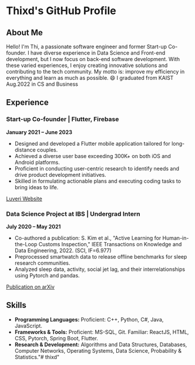 # Thixd's GitHub Profile

## About Me

Hello! I'm Thi, a passionate software engineer and former Start-up Co-founder. I have diverse experience in Data Science and Front-end development, but I now focus on back-end software development. With these varied experiences, I enjoy creating innovative solutions and contributing to the tech community. My motto is: improve my efficiency in everything and learn as much as possible. 😄
I graduated from KAIST Aug.2022 in CS and Business

## Experience

### Start-up Co-founder | Flutter, Firebase
**January 2021 – June 2023**

- Designed and developed a Flutter mobile application tailored for long-distance couples.
- Achieved a diverse user base exceeding 300K+ on both iOS and Android platforms.
- Proficient in conducting user-centric research to identify needs and drive product development initiatives.
- Skilled in formulating actionable plans and executing coding tasks to bring ideas to life.

[Luveri Website](https://luveri.org/)

### Data Science Project at IBS | Undergrad Intern
**July 2020 – May 2021**

- Co-authored a publication: S. Kim et al., "Active Learning for Human-in-the-Loop Customs Inspection," IEEE Transactions on Knowledge and Data Engineering, 2022. (SCI, IF=6.977)
- Preprocessed smartwatch data to release offline benchmarks for sleep research communities.
- Analyzed sleep data, activity, social jet lag, and their interrelationships using Pytorch and pandas.

[Publication on arXiv](https://arxiv.org/abs/2010.14282)

## Skills

- **Programming Languages:** Proficient: C++, Python, C#, Java, JavaScript.
- **Frameworks & Tools:** Proficient: MS-SQL, Git. Familiar: ReactJS, HTML, CSS, Pytorch, Spring Boot, Flutter.
- **Research & Development:** Algorithms and Data Structures, Databases, Computer Networks, Operating Systems, Data Science, Probability & Statistics."# thixd" 
